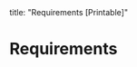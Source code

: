 <frontmatter>
title: "Requirements [Printable]"
</frontmatter>

<link rel="stylesheet" href="{{baseUrl}}/css/textbook.css">

<div class="website-content">

<div id="main">

# Requirements

<include src="introduction/print.md" boilerplate />
<include src="nonFunctionalRequirements/print.md" boilerplate />
<include src="prioritizing/print.md" boilerplate />
<include src="quality/print.md" boilerplate />

</div>

</div>
